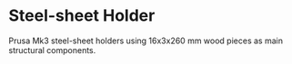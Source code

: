 # Steel-sheet Holder

Prusa Mk3 steel-sheet holders using 16x3x260 mm wood pieces as main structural components.
